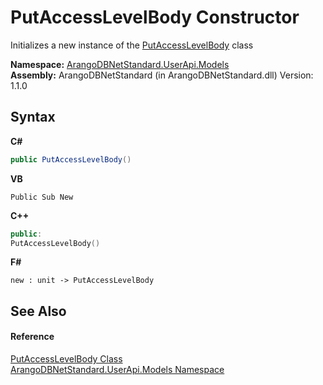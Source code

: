 # PutAccessLevelBody Constructor 
 

Initializes a new instance of the <a href="a85ceec5-89ec-9249-1e3f-b048599d53e5">PutAccessLevelBody</a> class

**Namespace:**&nbsp;<a href="3f782427-687a-00ed-a402-dbe7f114707d">ArangoDBNetStandard.UserApi.Models</a><br />**Assembly:**&nbsp;ArangoDBNetStandard (in ArangoDBNetStandard.dll) Version: 1.1.0

## Syntax

**C#**<br />
``` C#
public PutAccessLevelBody()
```

**VB**<br />
``` VB
Public Sub New
```

**C++**<br />
``` C++
public:
PutAccessLevelBody()
```

**F#**<br />
``` F#
new : unit -> PutAccessLevelBody
```


## See Also


#### Reference
<a href="a85ceec5-89ec-9249-1e3f-b048599d53e5">PutAccessLevelBody Class</a><br /><a href="3f782427-687a-00ed-a402-dbe7f114707d">ArangoDBNetStandard.UserApi.Models Namespace</a><br />